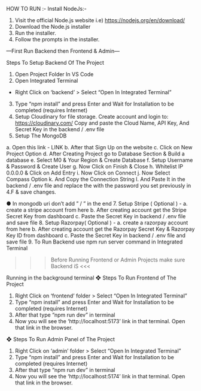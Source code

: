 HOW TO RUN :-
 Install NodeJs:-
1. Visit the official Node.js website i.e) https://nodejs.org/en/download/
2. Download the Node.js installer
3. Run the installer.
4. Follow the prompts in the installer.

—First Run Backend then Frontend & Admin—

Steps To Setup Backend Of The Project
1. Open Project Folder In VS Code
2. Open Integrated Terminal
- Right Click on ‘backend’ > Select “Open In Integrated Terminal”
3. Type “npm install” and press Enter and Wait for Installation to be completed
(requires Internet)
5. Setup Cloudinary for file storage.
Create account and login to: https://cloudinary.com/
Copy and paste the Cloud Name, API Key, And Secret Key in the
backend / .env file
6. Setup The MongoDB

  a. Open this link - LINK
  b. After that Sign Up on the website
  c. Click on New Project Option
  d. After Creating Project go to Database Section & Build a database
  e. Select M0 & Your Region & Create Database
  f. Setup Username & Password & Create User
  g. Now Click on Finish & Close
  h. Whitelist IP 0.0.0.0 & Click on Add Entry
  i. Now Click on Connect
  j. Now Select Compass Option
  k. And Copy the Connection String
  l. And Paste It in the backend / .env file and replace the <password> with
the password you set previously in 4.F & save changes.

● In mongodb uri don’t add ” / ” in the end
7. Setup Stripe ( Optional ) -
  a. create a stripe account from here
  b. After creating account get the Stripe Secret Key from dashboard
  c. Paste the Secret Key in backend / .env file and save file
8. Setup Razorpay( Optional ) -
  a. create a razorpay account from here
  b. After creating account get the Razorpay Secret Key & Razorpay Key ID from
     dashboard
  c. Paste the Secret Key in backend / .env file and save file
9. To Run Backend use npm run server command in Integrated Terminal
     
>>> Before Running Frontend or Admin Projects make sure Backend iS <<<

Running in the background terminal
❖ Steps To Run Frontend of The Project
1. Right Click on ‘frontend’ folder > Select “Open In Integrated Terminal”
2. Type “npm install” and press Enter and Wait for Installation to be completed
(requires Internet)
3. After that type “npm run dev” in terminal
4. Now you will see the ‘http://localhost:5173’ link in that terminal. Open that link
in the browser.

❖ Steps To Run Admin Panel of The Project
1. Right Click on ‘admin’ folder > Select “Open In Integrated Terminal”
2. Type “npm install” and press Enter and Wait for Installation to be completed (requires Internet)
3. After that type “npm run dev” in terminal
4. Now you will see the ‘http://localhost:5174’ link in that terminal. Open that link in the browser.
